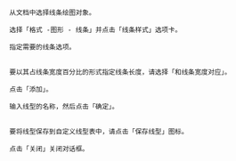 

    从文档中选择线条绘图对象。

    选择「格式 -图形 - 线条」并点击「线条样式」选项卡。

    指定需要的线条选项。
    

    要以其占线条宽度百分比的形式指定线条长度，请选择「和线条宽度对应」。

    点击「添加」。

    输入线型的名称，然后点击「确定」。
   

    要将线型保存到自定义线型表中，请点击「保存线型」图标。

    点击「关闭」关闭对话框。

